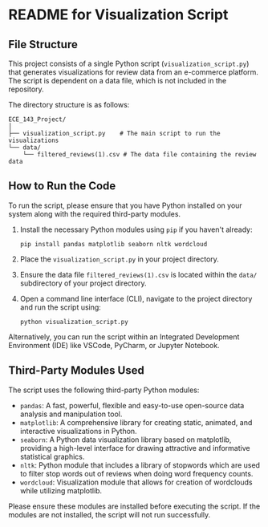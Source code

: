 # README for Visualization Script

## File Structure

This project consists of a single Python script (`visualization_script.py`) that generates visualizations for review data from an e-commerce platform. The script is dependent on a data file, which is not included in the repository.

The directory structure is as follows:
```
ECE_143_Project/
│
├── visualization_script.py    # The main script to run the visualizations
└── data/
    └── filtered_reviews(1).csv # The data file containing the review data
```

## How to Run the Code

To run the script, please ensure that you have Python installed on your system along with the required third-party modules.

1. Install the necessary Python modules using `pip` if you haven't already:
   ```
   pip install pandas matplotlib seaborn nltk wordcloud
   ```
   
2. Place the `visualization_script.py` in your project directory.

3. Ensure the data file `filtered_reviews(1).csv` is located within the `data/` subdirectory of your project directory.

4. Open a command line interface (CLI), navigate to the project directory and run the script using:
   ```
   python visualization_script.py
   ```

Alternatively, you can run the script within an Integrated Development Environment (IDE) like VSCode, PyCharm, or Jupyter Notebook.

## Third-Party Modules Used

The script uses the following third-party Python modules:

- `pandas`: A fast, powerful, flexible and easy-to-use open-source data analysis and manipulation tool.
- `matplotlib`: A comprehensive library for creating static, animated, and interactive visualizations in Python.
- `seaborn`: A Python data visualization library based on matplotlib, providing a high-level interface for drawing attractive and informative statistical graphics.
- `nltk`: Python module that includes a library of stopwords which are used to filter stop words out of reviews when doing word frequency counts.
- `wordcloud`: Visualization module that allows for creation of wordclouds while utilizing matplotlib.

Please ensure these modules are installed before executing the script. If the modules are not installed, the script will not run successfully.
